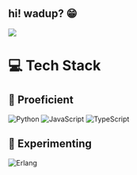 ## hi! wadup? 😁
![](https://github-readme-stats.vercel.app/api/top-langs/?username=gufl3r&theme=dark&hide_border=false&include_all_commits=true&count_private=true&layout=compact)

# 💻 Tech Stack

## 🧠 Proeficient
![Python](https://img.shields.io/badge/python-3670A0?style=for-the-badge&logo=python&logoColor=ffdd54) 
![JavaScript](https://img.shields.io/badge/javascript-%23323330.svg?style=for-the-badge&logo=javascript&logoColor=%23F7DF1E) 
![TypeScript](https://img.shields.io/badge/typescript-%23007ACC.svg?style=for-the-badge&logo=typescript&logoColor=white) 

## 🧪 Experimenting
![Erlang](https://img.shields.io/badge/erlang-%23AA0130.svg?style=for-the-badge&logo=erlang&logoColor=white) 

